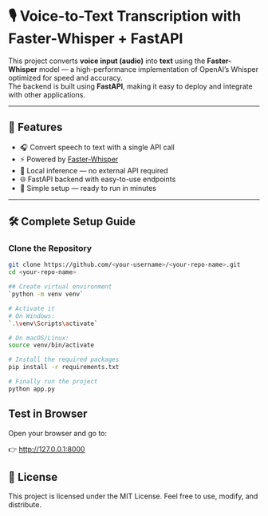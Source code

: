 # 🎙️ Voice-to-Text Transcription with Faster-Whisper + FastAPI

This project converts **voice input (audio)** into **text** using the **Faster-Whisper** model — a high-performance implementation of OpenAI’s Whisper optimized for speed and accuracy.  
The backend is built using **FastAPI**, making it easy to deploy and integrate with other applications.

---

## 🚀 Features

- 🎧 Convert speech to text with a single API call  
- ⚡ Powered by [Faster-Whisper](https://github.com/guillaumekln/faster-whisper)  
- 🧠 Local inference — no external API required  
- 🌐 FastAPI backend with easy-to-use endpoints  
- 🔧 Simple setup — ready to run in minutes  

---

## 🛠️ Complete Setup Guide

### Clone the Repository
```bash
git clone https://github.com/<your-username>/<your-repo-name>.git
cd <your-repo-name>

## Create virtual environment
`python -m venv venv`

# Activate it
# On Windows:
`.\venv\Scripts\activate`

# On macOS/Linux:
source venv/bin/activate

# Install the required packages
pip install -r requirements.txt

# Finally run the project
python app.py

```

## Test in Browser

Open your browser and go to:

👉 http://127.0.0.1:8000

## 📜 License

This project is licensed under the MIT License.
Feel free to use, modify, and distribute.
